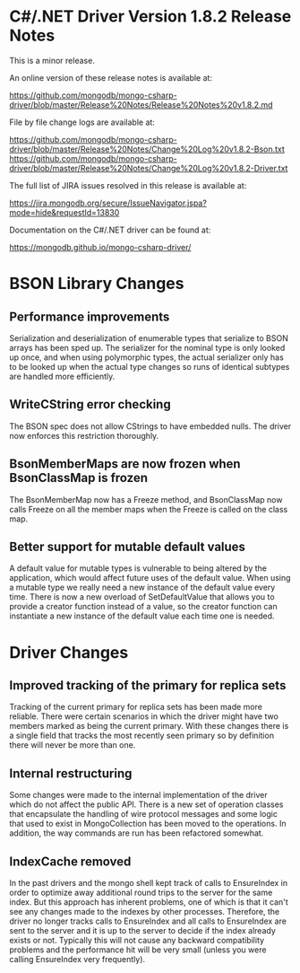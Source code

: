 C#/.NET Driver Version 1.8.2 Release Notes
==========================================

This is a minor release.

An online version of these release notes is available at:

https://github.com/mongodb/mongo-csharp-driver/blob/master/Release%20Notes/Release%20Notes%20v1.8.2.md

File by file change logs are available at:

https://github.com/mongodb/mongo-csharp-driver/blob/master/Release%20Notes/Change%20Log%20v1.8.2-Bson.txt
https://github.com/mongodb/mongo-csharp-driver/blob/master/Release%20Notes/Change%20Log%20v1.8.2-Driver.txt

The full list of JIRA issues resolved in this release is available at:

https://jira.mongodb.org/secure/IssueNavigator.jspa?mode=hide&requestId=13830

Documentation on the C#/.NET driver can be found at:

https://mongodb.github.io/mongo-csharp-driver/

BSON Library Changes
====================

Performance improvements
------------------------

Serialization and deserialization of enumerable types that serialize to BSON 
arrays has been sped up. The serializer for the nominal type is only looked
up once, and when using polymorphic types, the actual serializer only has to
be looked up when the actual type changes so runs of identical subtypes are
handled more efficiently.

WriteCString error checking
---------------------------

The BSON spec does not allow CStrings to have embedded nulls. The driver now
enforces this restriction thoroughly.

BsonMemberMaps are now frozen when BsonClassMap is frozen
---------------------------------------------------------

The BsonMemberMap now has a Freeze method, and BsonClassMap now calls Freeze
on all the member maps when the Freeze is called on the class map.

Better support for mutable default values
-----------------------------------------

A default value for mutable types is vulnerable to being altered by the 
application, which would affect future uses of the default value. When using
a mutable type we really need a new instance of the default value every time.
There is now a new overload of SetDefaultValue that allows you to provide a
creator function instead of a value, so the creator function can instantiate
a new instance of the default value each time one is needed.

Driver Changes
==============

Improved tracking of the primary for replica sets
-------------------------------------------------

Tracking of the current primary for replica sets has been made more reliable.
There were certain scenarios in which the driver might have two members
marked as being the current primary. With these changes there is a single 
field that tracks the most recently seen primary so by definition there will
never be more than one.

Internal restructuring
----------------------

Some changes were made to the internal implementation of the driver which do
not affect the public API. There is a new set of operation classes that
encapsulate the handling of wire protocol messages and some logic that used
to exist in MongoCollection has been moved to the operations. In addition,
the way commands are run has been refactored somewhat.

IndexCache removed
------------------

In the past drivers and the mongo shell kept track of calls to EnsureIndex in
order to optimize away additional round trips to the server for the same index.
But this approach has inherent problems, one of which is that it can't see
any changes made to the indexes by other processes. Therefore, the driver
no longer tracks calls to EnsureIndex and all calls to EnsureIndex are sent to
the server and it is up to the server to decide if the index already exists or
not. Typically this will not cause any backward compatibility problems and
the performance hit will be very small (unless you were calling EnsureIndex
very frequently).
